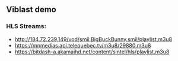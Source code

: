 ## Viblast demo

### HLS Streams:

- http://184.72.239.149/vod/smil:BigBuckBunny.smil/playlist.m3u8
- https://mnmedias.api.telequebec.tv/m3u8/29880.m3u8
- https://bitdash-a.akamaihd.net/content/sintel/hls/playlist.m3u8

